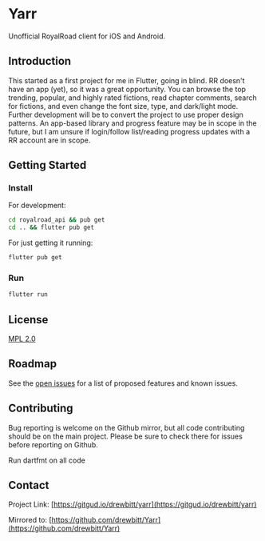 # Yarr

Unofficial RoyalRoad client for iOS and Android.

## Introduction

This started as a first project for me in Flutter, going in blind. RR doesn't have an app (yet), so it was a great opportunity. You can browse the top trending, popular, and highly rated fictions, read chapter comments, search for fictions, and even change the font size, type, and dark/light mode. Further development will be to convert the project to use proper design patterns. An app-based library and progress feature may be in scope in the future, but I am unsure if login/follow list/reading progress updates with a RR account are in scope.

## Getting Started

### Install

For development:

```bash
cd royalroad_api && pub get
cd .. && flutter pub get
```

For just getting it running:

```bash
flutter pub get
```

### Run

```bash
flutter run
```

## License

[MPL 2.0](LICENSE)

## Roadmap

See the [open issues](https://gitgud.io/drewbitt/Yarr/issues) for a list of proposed features and known issues.

## Contributing

Bug reporting is welcome on the Github mirror, but all code contributing should be on the main project. Please be sure to check there for issues before reporting on Github.

Run dartfmt on all code

## Contact

Project Link: [https://gitgud.io/drewbitt/yarr](https://gitgud.io/drewbitt/yarr)

Mirrored to: [https://github.com/drewbitt/Yarr](https://github.com/drewbitt/Yarr)
